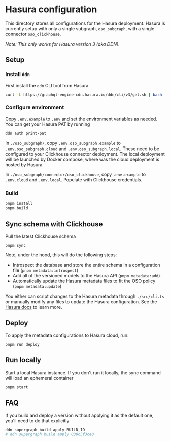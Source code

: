 # Hasura configuration

This directory stores all configurations for the Hasura deployment.
Hasura is currently setup with only a single subgraph, `oso_subgraph`,
with a single connector `oso_clickhouse`.

_Note: This only works for Hasura version 3 (aka DDN)._

## Setup

### Install `ddn`

First install the `ddn` CLI tool from Hasura

```bash
curl -L https://graphql-engine-cdn.hasura.io/ddn/cli/v3/get.sh | bash
```

### Configure environment

Copy `.env.example` to `.env` and set the environment variables as needed.
You can get your Hasura PAT by running

```bash
ddn auth print-pat
```

In `./oso_subgraph/`, copy `.env.oso_subgraph.example` to `.env.oso_subgraph.cloud` and `.env.oso_subgraph.local`. These need to be configured to your Clickhouse connector deployment. The local deployment will be launched by Docker compose, where was the cloud deployment is hosted by Hasura.

In `./oso_subgraph/connector/oso_clickhouse`, copy `.env.example` to `.env.cloud` and `.env.local`. Populate with Clickhouse credentials.

### Build

```bash
pnpm install
pnpm build
```

## Sync schema with Clickhouse

Pull the latest Clickhouse schema

```bash
pnpm sync
```

Note, under the hood, this will do the following steps:

- Introspect the database and store the entire schema in a configuration file (`pnpm metadata:introspect`)
- Add all of the versioned models to the Hasura API (`pnpm metadata:add`)
- Automatically update the Hasura metadata files to fit the OSO policy (`pnpm metadata:update`)

You either can script changes to the Hasura metadata through `./src/cli.ts`
or manually modify any files to update the Hasura configuration.
See the [Hasura docs](https://hasura.io/docs/3.0/) to learn more.

## Deploy

To apply the metadata configurations to Hasura cloud, run:

```bash
pnpm run deploy
```

## Run locally

Start a local Hasura instance.
If you don't run it locally, the sync command will load an ephemeral container

```bash
pnpm start
```

## FAQ

If you build and deploy a version without applying it as the default one, you'll need to do that explicitly

```bash
ddn supergraph build apply BUILD_ID
# ddn supergraph build apply 030c5f3ce0
```
